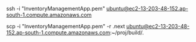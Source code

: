 ssh -i "InventoryManagementApp.pem" ubuntu@ec2-13-203-48-152.ap-south-1.compute.amazonaws.com

scp -i "InventoryManagementApp.pem" -r .next ubuntu@ec2-13-203-48-152.ap-south-1.compute.amazonaws.com:~/proj/build/.